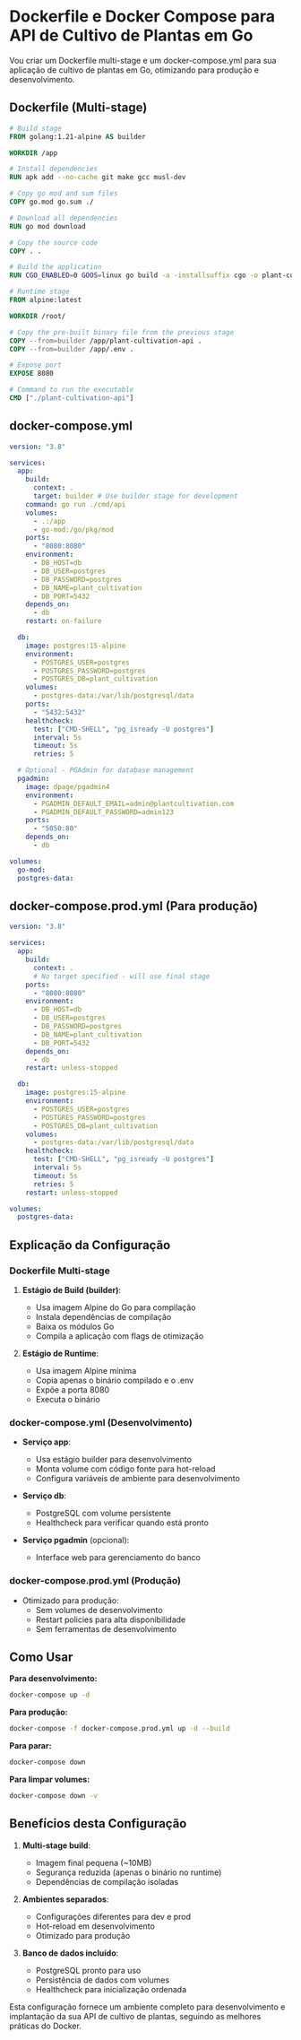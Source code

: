 # Dockerfile e Docker Compose para API de Cultivo de Plantas em Go

Vou criar um Dockerfile multi-stage e um docker-compose.yml para sua aplicação de cultivo de plantas em Go, otimizando para produção e desenvolvimento.

## Dockerfile (Multi-stage)

```dockerfile
# Build stage
FROM golang:1.21-alpine AS builder

WORKDIR /app

# Install dependencies
RUN apk add --no-cache git make gcc musl-dev

# Copy go mod and sum files
COPY go.mod go.sum ./

# Download all dependencies
RUN go mod download

# Copy the source code
COPY . .

# Build the application
RUN CGO_ENABLED=0 GOOS=linux go build -a -installsuffix cgo -o plant-cultivation-api ./cmd/api

# Runtime stage
FROM alpine:latest

WORKDIR /root/

# Copy the pre-built binary file from the previous stage
COPY --from=builder /app/plant-cultivation-api .
COPY --from=builder /app/.env .

# Expose port
EXPOSE 8080

# Command to run the executable
CMD ["./plant-cultivation-api"]
```

## docker-compose.yml

```yaml
version: "3.8"

services:
  app:
    build:
      context: .
      target: builder # Use builder stage for development
    command: go run ./cmd/api
    volumes:
      - .:/app
      - go-mod:/go/pkg/mod
    ports:
      - "8080:8080"
    environment:
      - DB_HOST=db
      - DB_USER=postgres
      - DB_PASSWORD=postgres
      - DB_NAME=plant_cultivation
      - DB_PORT=5432
    depends_on:
      - db
    restart: on-failure

  db:
    image: postgres:15-alpine
    environment:
      - POSTGRES_USER=postgres
      - POSTGRES_PASSWORD=postgres
      - POSTGRES_DB=plant_cultivation
    volumes:
      - postgres-data:/var/lib/postgresql/data
    ports:
      - "5432:5432"
    healthcheck:
      test: ["CMD-SHELL", "pg_isready -U postgres"]
      interval: 5s
      timeout: 5s
      retries: 5

  # Optional - PGAdmin for database management
  pgadmin:
    image: dpage/pgadmin4
    environment:
      - PGADMIN_DEFAULT_EMAIL=admin@plantcultivation.com
      - PGADMIN_DEFAULT_PASSWORD=admin123
    ports:
      - "5050:80"
    depends_on:
      - db

volumes:
  go-mod:
  postgres-data:
```

## docker-compose.prod.yml (Para produção)

```yaml
version: "3.8"

services:
  app:
    build:
      context: .
      # No target specified - will use final stage
    ports:
      - "8080:8080"
    environment:
      - DB_HOST=db
      - DB_USER=postgres
      - DB_PASSWORD=postgres
      - DB_NAME=plant_cultivation
      - DB_PORT=5432
    depends_on:
      - db
    restart: unless-stopped

  db:
    image: postgres:15-alpine
    environment:
      - POSTGRES_USER=postgres
      - POSTGRES_PASSWORD=postgres
      - POSTGRES_DB=plant_cultivation
    volumes:
      - postgres-data:/var/lib/postgresql/data
    healthcheck:
      test: ["CMD-SHELL", "pg_isready -U postgres"]
      interval: 5s
      timeout: 5s
      retries: 5
    restart: unless-stopped

volumes:
  postgres-data:
```

## Explicação da Configuração

### Dockerfile Multi-stage

1. **Estágio de Build (builder)**:

   - Usa imagem Alpine do Go para compilação
   - Instala dependências de compilação
   - Baixa os módulos Go
   - Compila a aplicação com flags de otimização

2. **Estágio de Runtime**:
   - Usa imagem Alpine mínima
   - Copia apenas o binário compilado e o .env
   - Expõe a porta 8080
   - Executa o binário

### docker-compose.yml (Desenvolvimento)

- **Serviço app**:

  - Usa estágio builder para desenvolvimento
  - Monta volume com código fonte para hot-reload
  - Configura variáveis de ambiente para desenvolvimento

- **Serviço db**:

  - PostgreSQL com volume persistente
  - Healthcheck para verificar quando está pronto

- **Serviço pgadmin** (opcional):
  - Interface web para gerenciamento do banco

### docker-compose.prod.yml (Produção)

- Otimizado para produção:
  - Sem volumes de desenvolvimento
  - Restart policies para alta disponibilidade
  - Sem ferramentas de desenvolvimento

## Como Usar

**Para desenvolvimento:**

```bash
docker-compose up -d
```

**Para produção:**

```bash
docker-compose -f docker-compose.prod.yml up -d --build
```

**Para parar:**

```bash
docker-compose down
```

**Para limpar volumes:**

```bash
docker-compose down -v
```

## Benefícios desta Configuração

1. **Multi-stage build**:

   - Imagem final pequena (~10MB)
   - Segurança reduzida (apenas o binário no runtime)
   - Dependências de compilação isoladas

2. **Ambientes separados**:

   - Configurações diferentes para dev e prod
   - Hot-reload em desenvolvimento
   - Otimizado para produção

3. **Banco de dados incluído**:
   - PostgreSQL pronto para uso
   - Persistência de dados com volumes
   - Healthcheck para inicialização ordenada

Esta configuração fornece um ambiente completo para desenvolvimento e implantação da sua API de cultivo de plantas, seguindo as melhores práticas do Docker.
